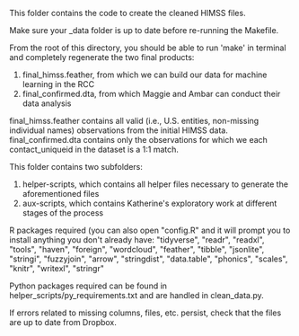 This folder contains the code to create the cleaned HIMSS files.

Make sure your _data folder is up to date before re-running the Makefile.

From the root of this directory, you should be able to run 'make' in terminal
and completely regenerate the two final products:
1) final_himss.feather, from which we can build our data for machine learning 
in the RCC
2) final_confirmed.dta, from which Maggie and Ambar can conduct their data
analysis

final_himss.feather contains all valid (i.e., U.S. entities, non-missing individual names) observations from the initial HIMSS data. final_confirmed.dta contains only the observations for which we each contact_uniqueid in the dataset is a 1:1 match.

This folder contains two subfolders:
1) helper-scripts, which contains all helper files necessary to generate the
aforementioned files
2) aux-scripts, which contains Katherine's exploratory work at different stages
of the process

R packages required (you can also open "config.R" and it will prompt you to install anything you don't already have: 
"tidyverse",
  "readr",
  "readxl",
  "tools",
  "haven",
  "foreign",
  "wordcloud",
  "feather",
  "tibble",
  "jsonlite",
  "stringi",
  "fuzzyjoin",
  "arrow",
  "stringdist",
  "data.table",
  "phonics",
  "scales",
  "knitr",
  "writexl",
  "stringr"

Python packages required can be found in helper_scripts/py_requirements.txt and are handled in clean_data.py.

If errors related to missing columns, files, etc. persist, check that the files are up to date from Dropbox.

